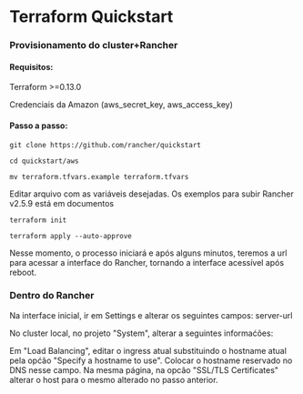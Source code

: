 # Terraform Quickstart

### Provisionamento do cluster+Rancher
#### Requisitos:
Terraform >=0.13.0

Credenciais da Amazon (aws_secret_key, aws_access_key)

#### Passo a passo:

```
git clone https://github.com/rancher/quickstart

cd quickstart/aws

mv terraform.tfvars.example terraform.tfvars
```

Editar arquivo com as variáveis desejadas. Os exemplos para subir Rancher v2.5.9 está em documentos

```
terraform init

terraform apply --auto-approve
```

Nesse momento, o processo iniciará e após alguns minutos, teremos a url para acessar a interface do Rancher, tornando a interface acessível após reboot.

### Dentro do Rancher

Na interface inicial, ir em Settings e alterar os seguintes campos:
server-url

No cluster local, no projeto "System", alterar a seguintes informaćões:

Em "Load Balancing", editar o ingress atual substituindo o hostname atual pela općão "Specify a hostname to use". 
Colocar o hostname reservado no DNS nesse campo.
Na mesma página, na opcão "SSL/TLS Certificates" alterar o host para o mesmo alterado no passo anterior.
